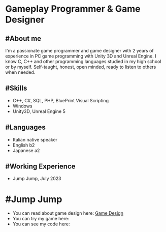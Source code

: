# Gameplay Programmer & Game Designer


## #About me
I'm a passionate game programmer and game designer with 2 years of experience in PC game programming with Unity 3D and Unreal Engine. I know C, C++ and other programming languages studied in my high school or by myself. Self-taught, honest, open minded, ready to listen to others when needed.


## #Skills
- C++, C#, SQL, PHP, BluePrint Visual Scripting
- Windows
- Unity3D, Unreal Engine 5

## #Languages
- Italian native speaker
- English b2
- Japanese a2


## #Working Experience
- Jump Jump, July 2023

# #Jump Jump
- You can read about game design here: [Game Design](https://giusepperotondo03.github.io/JumpJump_Project.github.io-/)
- You can try my game here: 
- You can see my code here:

